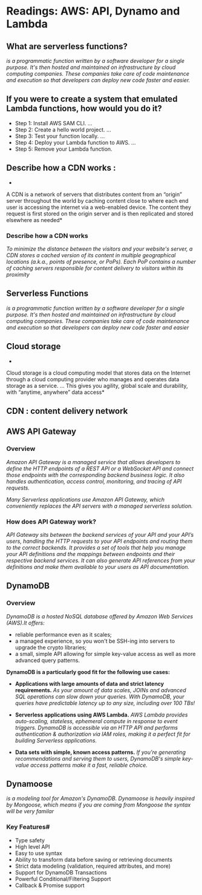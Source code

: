 # Readings:  AWS: API, Dynamo and Lambda

## What are serverless functions?

*is a programmatic function written by a software developer for a single purpose. It's then hosted and maintained on infrastructure by cloud computing companies. These companies take care of code maintenance and execution so that developers can deploy new code faster and easier.*

## If you were to create a system that emulated Lambda functions, how would you do it?

- Step 1: Install AWS SAM CLI. ...
- Step 2: Create a hello world project. ...
- Step 3: Test your function locally. ...
- Step 4: Deploy your Lambda function to AWS. ...
- Step 5: Remove your Lambda function.


## Describe how a CDN works :

*
A CDN is a network of servers that distributes content from an “origin” server throughout the world by caching content close to where each end user is accessing the internet via a web-enabled device. The content they request is first stored on the origin server and is then replicated and stored elsewhere as needed*


### ‪Describe how a CDN works‬‏
*To minimize the distance between the visitors and your website's server, a CDN stores a cached version of its content in multiple geographical locations (a.k.a., points of presence, or PoPs). Each PoP contains a number of caching servers responsible for content delivery to visitors within its proximity*

## Serverless Functions

*is a programmatic function written by a software developer for a single purpose. It's then hosted and maintained on infrastructure by cloud computing companies. These companies take care of code maintenance and execution so that developers can deploy new code faster and easier*

## Cloud storage

*
Cloud storage is a cloud computing model that stores data on the Internet through a cloud computing provider who manages and operates data storage as a service. ... This gives you agility, global scale and durability, with “anytime, anywhere” data access*


## CDN : content delivery network



## AWS API Gateway 

###  Overview


*Amazon API Gateway is a managed service that allows developers to define the HTTP endpoints of a REST API or a WebSocket API and connect those endpoints with the corresponding backend business logic. It also handles authentication, access control, monitoring, and tracing of API requests.*

*Many Serverless applications use Amazon API Gateway, which conveniently replaces the API servers with a managed serverless solution.*


### How does API Gateway work?

*API Gateway sits between the backend services of your API and your API’s users, handling the HTTP requests to your API endpoints and routing them to the correct backends. It provides a set of tools that help you manage your API definitions and the mappings between endpoints and their respective backend services. It can also generate API references from your definitions and make them available to your users as API documentation.*


## DynamoDB

### Overview

*DynamoDB is a hosted NoSQL database offered by Amazon Web Services (AWS).It offers:*

- reliable performance even as it scales;
- a managed experience, so you won't be SSH-ing into servers to upgrade the crypto libraries;
- a small, simple API allowing for simple key-value access as well as more advanced query patterns.

**DynamoDB is a particularly good fit for the following use cases:**

- **Applications with large amounts of data and strict latency requirements.** *As your amount of data scales, JOINs and advanced SQL operations can slow down your queries. With DynamoDB, your queries have predictable latency up to any size, including over 100 TBs!*

- **Serverless applications using AWS Lambda.** *AWS Lambda provides auto-scaling, stateless, ephemeral compute in response to event triggers. DynamoDB is accessible via an HTTP API and performs authentication & authorization via IAM roles, making it a perfect fit for building Serverless applications.*

- **Data sets with simple, known access patterns.** *If you're generating recommendations and serving them to users, DynamoDB's simple key-value access patterns make it a fast, reliable choice.*


## Dynamoose

*is a modeling tool for Amazon's DynamoDB. Dynamoose is heavily inspired by Mongoose, which means if you are coming from Mongoose the syntax will be very familar*


### Key Features#

- Type safety
- High level API
- Easy to use syntax
- Ability to transform data before saving or retrieving documents
- Strict data modeling (validation, required attributes, and more)
- Support for DynamoDB Transactions
- Powerful Conditional/Filtering Support
- Callback & Promise support